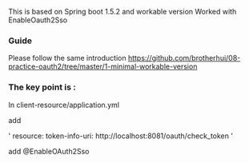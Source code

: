 This is based on Spring boot 1.5.2 and workable version
Worked with EnableOauth2Sso

### Guide
Please follow the same introduction
https://github.com/brotherhui/08-practice-oauth2/tree/master/1-minimal-workable-version



### The key point is :

In client-resource/application.yml

add

'
        resource:
           token-info-uri: http://localhost:8081/oauth/check_token
'



add
@EnableOAuth2Sso



